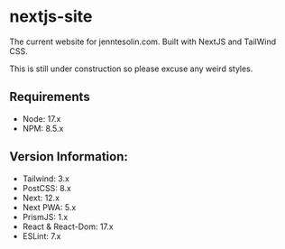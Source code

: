 # nextjs-site
The current website for jenntesolin.com. Built with NextJS and TailWind CSS.

This is still under construction so please excuse any weird styles.

## Requirements
- Node: 17.x
- NPM: 8.5.x

## Version Information:
- Tailwind: 3.x
- PostCSS: 8.x
- Next: 12.x
- Next PWA: 5.x
- PrismJS: 1.x
- React & React-Dom: 17.x
- ESLint: 7.x
